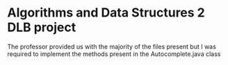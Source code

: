 # Algorithms and Data Structures 2 DLB project
  The professor provided us with the majority of the files present but I was required to implement the methods present in the Autocomplete.java class
